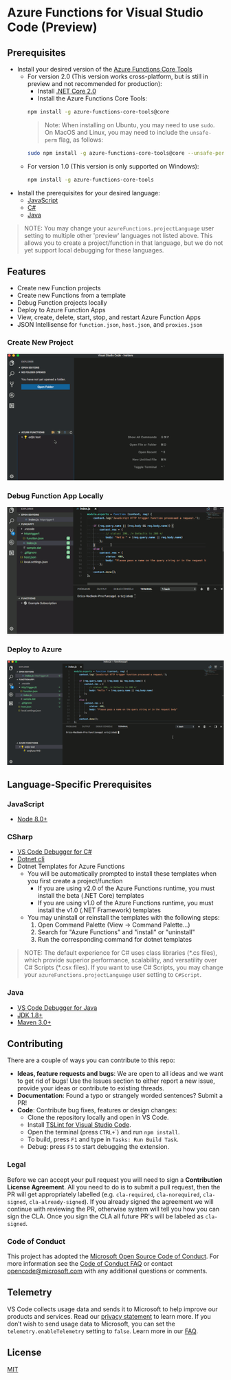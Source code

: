 # Azure Functions for Visual Studio Code (Preview)

## Prerequisites

* Install your desired version of the [Azure Functions Core Tools](https://docs.microsoft.com/azure/azure-functions/functions-run-local)
  * For version 2.0 (This version works cross-platform, but is still in preview and not recommended for production):
    * Install [.NET Core 2.0](https://www.microsoft.com/net/download/core)
    * Install the Azure Functions Core Tools:
    ```bash
    npm install -g azure-functions-core-tools@core
    ```
    > Note: When installing on Ubuntu, you may need to use `sudo`. On MacOS and Linux, you may need to include the `unsafe-perm` flag, as follows:
    ```bash
    sudo npm install -g azure-functions-core-tools@core --unsafe-perm true
    ```
  * For version 1.0 (This version is only supported on Windows):
    ```bash
    npm install -g azure-functions-core-tools
    ```
* Install the prerequisites for your desired language:
  * [JavaScript](#javascript)
  * [C#](#csharp)
  * [Java](#java)
> NOTE: You may change your `azureFunctions.projectLanguage` user setting to multiple other 'preview' languages not listed above. This allows you to create a project/function in that language, but we do not yet support local debugging for these languages.

## Features

* Create new Function projects
* Create new Functions from a template
* Debug Function projects locally
* Deploy to Azure Function Apps
* View, create, delete, start, stop, and restart Azure Function Apps
* JSON Intellisense for `function.json`, `host.json`, and `proxies.json`

### Create New Project

![CreateProject](resources/CreateProject.gif)

### Debug Function App Locally

![Debug](resources/Debug.gif)

### Deploy to Azure

![Deploy](resources/Deploy.gif)

## Language-Specific Prerequisites

### JavaScript

* [Node 8.0+](https://nodejs.org/)

### CSharp

* [VS Code Debugger for C#](https://marketplace.visualstudio.com/items?itemName=ms-vscode.csharp)
* [Dotnet cli](https://docs.microsoft.com/dotnet/core/tools/?tabs=netcore2x)
* Dotnet Templates for Azure Functions
  * You will be automatically prompted to install these templates when you first create a project/function
    * If you are using v2.0 of the Azure Functions runtime, you must install the beta (.NET Core) templates
    * If you are using v1.0 of the Azure Functions runtime, you must install the v1.0 (.NET Framework) templates
  * You may uninstall or reinstall the templates with the following steps:
    1. Open Command Palette (View -> Command Palette...)
    1. Search for "Azure Functions" and "install" or "uninstall"
    1. Run the corresponding command for dotnet templates

> NOTE: The default experience for C# uses class libraries (&ast;.cs files), which provide superior performance, scalability, and versatility over C# Scripts (&ast;.csx files). If you want to use C# Scripts, you may change your `azureFunctions.projectLanguage` user setting to `C#Script`.

### Java

* [VS Code Debugger for Java](https://marketplace.visualstudio.com/items?itemName=vscjava.vscode-java-debug)
* [JDK 1.8+](http://www.oracle.com/technetwork/java/javase/downloads/index.html)
* [Maven 3.0+](https://maven.apache.org/)

## Contributing
There are a couple of ways you can contribute to this repo:

- **Ideas, feature requests and bugs**: We are open to all ideas and we want to get rid of bugs! Use the Issues section to either report a new issue, provide your ideas or contribute to existing threads.
- **Documentation**: Found a typo or strangely worded sentences? Submit a PR!
- **Code**: Contribute bug fixes, features or design changes:
  - Clone the repository locally and open in VS Code.
  - Install [TSLint for Visual Studio Code](https://marketplace.visualstudio.com/items?itemName=eg2.tslint).
  - Open the terminal (press `CTRL+`\`) and run `npm install`.
  - To build, press `F1` and type in `Tasks: Run Build Task`.
  - Debug: press `F5` to start debugging the extension.

### Legal
Before we can accept your pull request you will need to sign a **Contribution License Agreement**. All you need to do is to submit a pull request, then the PR will get appropriately labelled (e.g. `cla-required`, `cla-norequired`, `cla-signed`, `cla-already-signed`). If you already signed the agreement we will continue with reviewing the PR, otherwise system will tell you how you can sign the CLA. Once you sign the CLA all future PR's will be labeled as `cla-signed`.

### Code of Conduct
This project has adopted the [Microsoft Open Source Code of Conduct](https://opensource.microsoft.com/codeofconduct/). For more information see the [Code of Conduct FAQ](https://opensource.microsoft.com/codeofconduct/faq/) or contact [opencode@microsoft.com](mailto:opencode@microsoft.com) with any additional questions or comments.

## Telemetry
VS Code collects usage data and sends it to Microsoft to help improve our products and services. Read our [privacy statement](https://go.microsoft.com/fwlink/?LinkID=528096&clcid=0x409) to learn more. If you don’t wish to send usage data to Microsoft, you can set the `telemetry.enableTelemetry` setting to `false`. Learn more in our [FAQ](https://code.visualstudio.com/docs/supporting/faq#_how-to-disable-telemetry-reporting).

## License
[MIT](LICENSE.md)
